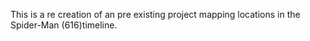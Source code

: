 This is a re creation of an pre existing project mapping locations in the Spider-Man (616)timeline.
